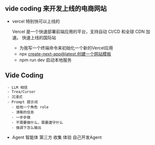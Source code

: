 
## vide coding 来开发上线的电商网站

- vercel 特别快可以上线的

  Vercel 是一个快速部署前端应用的平台，支持自动 CI/CD 和全球 CDN 加速。
  快速上线的国际站

  - 为我写一个终端命令来初始化一个新的Vercel应用
  - npx create-next-app@latest.创建一个网站模板
  - npm run dev 启动本地服务


## Vide Coding
     - LLM 相信
     - Trea/Cursor
     - 沉浸式
     - Prompt 提示词
       - 给他一个角色 role
       - 清晰的任务
       - 一步步做
       - 不需要做什么，需要遵守什么
       - 强调下怎么输出
  - Agent 智能体
    第三方 收集 体验
    自己开发Agent